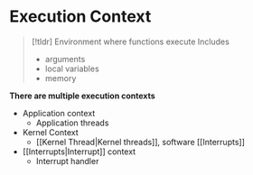 # Execution Context

> [!tldr] Environment where functions execute
> Includes
> * arguments
> * local variables
> * memory

**There are multiple execution contexts**
* Application context
	* Application threads
* Kernel Context
	* [[Kernel Thread|Kernel threads]], software [[Interrupts]]
* [[Interrupts|Interrupt]] context
	* Interrupt handler
